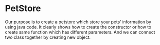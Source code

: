 # PetStore
Our purpose is to create a petstore which store your pets' information by using java code. 
It clearly shows how to create the constructor or how to create same function which has different 
parameters. And we can connect two class together by creating new object.
